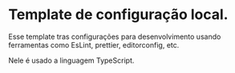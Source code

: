 # Template de configuração local.

Esse template tras configurações para desenvolvimento usando ferramentas como EsLint, prettier, editorconfig, etc. 

Nele é usado a linguagem TypeScript.